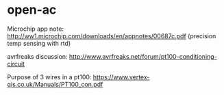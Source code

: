 # open-ac

Microchip app note: http://ww1.microchip.com/downloads/en/appnotes/00687c.pdf (precision temp sensing with rtd)

avrfreaks discussion: http://www.avrfreaks.net/forum/pt100-conditioning-circuit

Purpose of 3 wires in a pt100: https://www.vertex-qis.co.uk/Manuals/PT100_con.pdf

